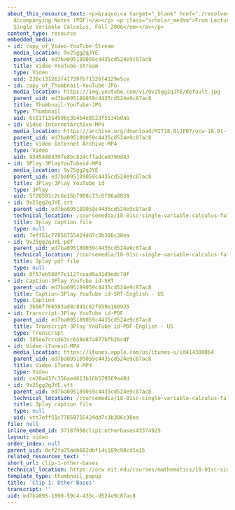 ```yaml
---
about_this_resource_text: <p>&raquo;<a target="_blank" href="./resolveuid/149902aa1b5fcaed5a058e1d318efa58">
  Accompanying Notes (PDF)</a></p> <p class="scholar_medsm">From Lecture 6 of <a href="http://ocw.mit.edu/courses/mathematics/18-01-single-variable-calculus-fall-2006/video-lectures/"><em>18.01
  Single Variable Calculus, Fall 2006</em></a></p>
content_type: resource
embedded_media:
- id: copy_of_Video-YouTube-Stream
  media_location: 9v25gg2qJYE
  parent_uid: ed7ba095189059c4435cd524e9c87ac8
  title: Video-YouTube-Stream
  type: Video
  uid: 230c131263f41739fbf1326f4329e5ce
- id: copy_of_Thumbnail-YouTube-JPG
  media_location: https://img.youtube.com/vi/9v25gg2qJYE/default.jpg
  parent_uid: ed7ba095189059c4435cd524e9c87ac8
  title: Thumbnail-YouTube-JPG
  type: Thumbnail
  uid: 6c81f1354996c3b4b4e8523f5534b0ab
- id: Video-InternetArchive-MP4
  media_location: https://archive.org/download/MIT18.01JF07/ocw-18.01-f07-lec06_300k.mp4
  parent_uid: ed7ba095189059c4435cd524e9c87ac8
  title: Video-Internet Archive-MP4
  type: Video
  uid: 9345488439fe8bc824cffadce0790d43
- id: 3Play-3PlayYouTubeid-MP4
  media_location: 9v25gg2qJYE
  parent_uid: ed7ba095189059c4435cd524e9c87ac8
  title: 3Play-3Play YouTube id
  type: 3Play
  uid: 5f20501c2c6e15b7908c73c6f86a0828
- id: 9v25gg2qJYE.srt
  parent_uid: ed7ba095189059c4435cd524e9c87ac8
  technical_location: /coursemedia/18-01sc-single-variable-calculus-fall-2010/c350059d6c267c959520d3c3a45fd467_9v25gg2qJYE.srt
  title: 3play caption file
  type: null
  uid: 7eff51c77858755424dd7c3b306c38ea
- id: 9v25gg2qJYE.pdf
  parent_uid: ed7ba095189059c4435cd524e9c87ac8
  technical_location: /coursemedia/18-01sc-single-variable-calculus-fall-2010/b705fde005e6a97070408ac7e2bb650f_9v25gg2qJYE.pdf
  title: 3play pdf file
  type: null
  uid: 8f57eb508f7c1127cead9a31d9edc70f
- id: Caption-3Play YouTube id-SRT
  parent_uid: ed7ba095189059c4435cd524e9c87ac8
  title: Caption-3Play YouTube id-SRT-English - US
  type: Caption
  uid: 3b50f766593ad8c841c82f659e160925
- id: Transcript-3Play YouTube id-PDF
  parent_uid: ed7ba095189059c4435cd524e9c87ac8
  title: Transcript-3Play YouTube id-PDF-English - US
  type: Transcript
  uid: 385ee7cccd63cc658e87a877bfb2bcdf
- id: Video-iTunesU-MP4
  media_location: https://itunes.apple.com/us/itunes-u/id414308064
  parent_uid: ed7ba095189059c4435cd524e9c87ac8
  title: Video-iTunes U-MP4
  type: Video
  uid: ce28a437c356ae4613b16b579569a48d
- id: 9v25gg2qJYE.vtt
  parent_uid: ed7ba095189059c4435cd524e9c87ac8
  technical_location: /coursemedia/18-01sc-single-variable-calculus-fall-2010/vttc350059d6c267c959520d3c3a45fd467_9v25gg2qJYE.vtt
  title: 3play caption file
  type: null
  uid: vtt7eff51c77858755424dd7c3b306c38ea
file: null
inline_embed_id: 37187958clip1:otherbases43374925
layout: video
order_index: null
parent_uid: 0cf2fa75aeb682dbf14c169c98cd1a15
related_resources_text: ''
short_url: clip-1-other-bases
technical_location: https://ocw.mit.edu/courses/mathematics/18-01sc-single-variable-calculus-fall-2010/1.-differentiation/part-b-implicit-differentiation-and-inverse-functions/session-18-derivatives-of-other-exponential-functions/clip-1-other-bases
template_type: thumbnail_popup
title: 'Clip 1: Other Bases'
transcript: ''
uid: ed7ba095-1890-59c4-435c-d524e9c87ac8
---
```

